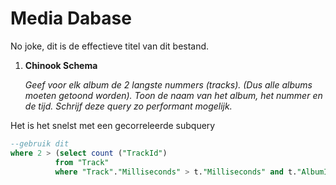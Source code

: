 # Media Dabase

No joke, dit is de effectieve titel van dit bestand.



1. **Chinook Schema** 

   *Geef voor elk album de 2 langste nummers (tracks). (Dus alle albums moeten getoond worden). Toon de naam van het album, het nummer en de tijd. Schrijf deze query zo performant mogelijk.*

Het is het snelst met een gecorreleerde subquery

```sql
--gebruik dit
where 2 > (select count ("TrackId")
		  from "Track"
		  where "Track"."Milliseconds" > t."Milliseconds" and t."AlbumId" = "Track"."AlbumId")

```

